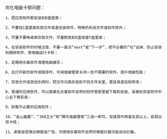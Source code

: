 优化电脑卡顿问题：

    1、把应用软件都安装到D盘里面；
    
    2、不要往C盘里面存放文件或者安装软件，特殊的系统文件或软件除外；
    
    3、尽量不要再桌面存放文件，尽量都放到E盘或者F盘里面；
    
    4、在安装软件的时候注意，不要一直点“next”或“下一步”，把不必要的“勾”去掉，防止安装到捆绑软件，使电脑运行卡顿；
    
    5、定期用杀毒软件清理电脑缓存；
    
    6、在打开新的软件或程序时，可用电脑管家关闭一些不需要的软件，提升电脑性能；
    
    7、存放文件或其他东西时，把文件归类存放到不同文件夹里，更容易查找和修改；
    
    8、普通的应用软件，可以直接在杀毒软件自带的软件管家里面下载和安装，或者到百度软件中心去下载安装；
    
    9、卸载不必要的应用软件；
    
    10、“金山毒霸”、“360卫士”和“腾讯电脑管家”三选一即可，安装其中两者及其以上，容易出现卡顿；
    
    11、桌面容易弹出弹窗或广告，可使用杀毒软件自带的弹窗拦截功能自动拦截。



